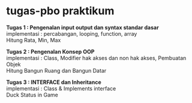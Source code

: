 # tugas-pbo praktikum
<b>Tugas 1 : Pengenalan input output dan syntax standar dasar</b>
<br>implementasi : 
percabangan, looping, function, array
<br>Hitung Rata, Min, Max

<b>Tugas 2 : Pengenalan Konsep OOP</b>
<br>implementasi : 
Class, Modifier hak akses dan non hak akses,
Pembuatan Objek
<br>Hitung Bangun Ruang dan Bangun Datar


<b>Tugas 3 : INTERFACE dan Inheritance</b>
<br>implementasi : 
Class & Implements interface
<br>Duck Status in Game
